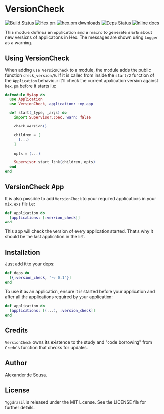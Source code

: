 # VersionCheck

[![Build Status](https://travis-ci.org/gmtprime/version_check.svg?branch=master)](https://travis-ci.org/gmtprime/version_check) [![Hex pm](http://img.shields.io/hexpm/v/version_check.svg?style=flat)](https://hex.pm/packages/version_check) [![hex.pm downloads](https://img.shields.io/hexpm/dt/version_check.svg?style=flat)](https://hex.pm/packages/version_check) [![Deps Status](https://beta.hexfaktor.org/badge/all/github/gmtprime/version_check.svg)](https://beta.hexfaktor.org/github/gmtprime/version_check) [![Inline docs](http://inch-ci.org/github/gmtprime/version_check.svg?branch=master)](http://inch-ci.org/github/gmtprime/version_check)

This module defines an application and a macro to generate alerts about new
versions of applications in Hex. The messages are shown using `Logger` as a
warning.

## Using VersionCheck

When adding `use VersionCheck` to a module, the module adds the public
function `check_version/0`. If it is called from inside the `start/2`
function of the `Application` behaviour it'll check the current application
version against `hex.pm` before it starts i.e:

```elixir
defmodule MyApp do
  use Application
  use VersionCheck, application: :my_app

  def start(_type, _args) do
    import Supervisor.Spec, warn: false

    check_version()

    children = [
      (...)
    ]
        
    opts = (...)

    Supervisor.start_link(children, opts)
  end
end
```

## VersionCheck App

It is also possible to add `VersionCheck` to your required applications in
your `mix.exs` file i.e:

```elixir
def application do
  [applications: [:version_check]]
end
```

This app will check the version of every application started. That's why it
should be the last application in the list.


## Installation

Just add it to your deps:


```elixir
def deps do
  [{:version_check, "~> 0.1"}]
end
```

To use it as an application, ensure it is started before your application and
after all the applications required by your application:

```elixir
def application do
  [applications: [(...), :version_check]]
end
```

## Credits

`VersionCheck` owns its existence to the study and "code borrowing" from
`Credo`'s function that checks for updates.

## Author

Alexander de Sousa.

## License

`Yggdrasil` is released under the MIT License. See the LICENSE file for further
details.
